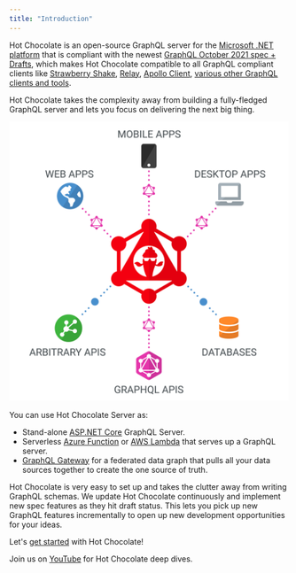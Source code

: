 ```yaml
---
title: "Introduction"
---
```


Hot Chocolate is an open-source GraphQL server for the [Microsoft .NET platform](https://dotnet.microsoft.com/) that is compliant with the newest [GraphQL October 2021 spec + Drafts](https://spec.graphql.org/), which makes Hot Chocolate compatible to all GraphQL compliant clients like [Strawberry Shake](/docs/strawberryshake/v12), [Relay](https://relay.dev/), [Apollo Client](https://www.apollographql.com/docs/react/), [various other GraphQL clients and tools](https://graphql.org/code).

Hot Chocolate takes the complexity away from building a fully-fledged GraphQL server and lets you focus on delivering the next big thing.

![Platform](../../../images/platform.png)

You can use Hot Chocolate Server as:

- Stand-alone [ASP.NET Core](https://learn.microsoft.com/aspnet/core) GraphQL Server.
- Serverless [Azure Function](https://azure.microsoft.com/products/functions) or [AWS Lambda](https://aws.amazon.com/lambda) that serves up a GraphQL server.
- [GraphQL Gateway](/docs/hotchocolate/v12/distributed-schema) for a federated data graph that pulls all your data sources together to create the one source of truth.

Hot Chocolate is very easy to set up and takes the clutter away from writing GraphQL schemas. We update Hot Chocolate continuously and implement new spec features as they hit draft status. This lets you pick up new GraphQL features incrementally to open up new development opportunities for your ideas.

Let's [get started](/docs/hotchocolate/v12/get-started-with-graphql-in-net-core) with Hot Chocolate!

Join us on [YouTube](https://youtube.chillicream.com) for Hot Chocolate deep dives.

